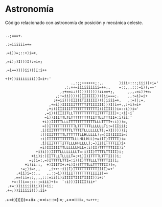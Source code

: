 # Astronomía

Código relacionado con astronomía de posición y mecánica celeste.




                                                                      ..;===+.
                                                                  .:=iiiiii=+=
                                                               .=i))=;::+)i=+,
                                                            ,=i);)I)))I):=i=;
                                                         .=i==))))ii)))I:i++
                                                       +)+))iiiiiiii))I=i+:'
                                  .,:;;++++++;:,.       )iii+:::;iii))+i='
                               .:;++=iiiiiiiiii=++;.    =::,,,:::=i));=+'
                             ,;+==ii)))))))))))ii==+;,      ,,,:=i))+=:
                           ,;+=ii))))))IIIIII))))ii===;.    ,,:=i)=i+
                          ;+=ii)))IIIIITIIIIII))))iiii=+,   ,:=));=,
                        ,+=i))IIIIIITTTTTITIIIIII)))I)i=+,,:+i)=i+
                       ,+i))IIIIIITTTTTTTTTTTTI))IIII))i=::i))i='
                      ,=i))IIIIITLLTTTTTTTTTTIITTTTIII)+;+i)+i`
                      =i))IIITTLTLTTTTTTTTTIITTLLTTTII+:i)ii:'
                     +i))IITTTLLLTTTTTTTTTTTTLLLTTTT+:i)))=,
                     =))ITTTTTTTTTTTLTTTTTTLLLLLLTi:=)IIiii;
                    .i)IIITTTTTTTTLTTTITLLLLLLLT);=)I)))))i;
                    :))IIITTTTTLTTTTTTLLHLLLLL);=)II)IIIIi=:
                    :i)IIITTTTTTTTTLLLHLLHLL)+=)II)ITTTI)i=
                    .i)IIITTTTITTLLLHHLLLL);=)II)ITTTTII)i+
                    =i)IIIIIITTLLLLLLHLL=:i)II)TTTTTTIII)i'
                  +i)i)))IITTLLLLLLLLT=:i)II)TTTTLTTIII)i;
                +ii)i:)IITTLLTLLLLT=;+i)I)ITTTTLTTTII))i;
               =;)i=:,=)ITTTTLTTI=:i))I)TTTLLLTTTTTII)i;
             +i)ii::,  +)IIITI+:+i)I))TTTTLLTTTTTII))=,
           :=;)i=:,,    ,i++::i))I)ITTTTTTTTTTIIII)=+'
         .+ii)i=::,,   ,,::=i)))iIITTTTTTTTIIIII)=+
        ,==)ii=;:,,,,:::=ii)i)iIIIITIIITIIII))i+:'
       +=:))i==;:::;=iii)+)=  `:i)))IIIII)ii+'
     .+=:))iiiiiiii)))+ii;
    .+=;))iiiiii)));ii+
   .+=i:)))))))=+ii+
  .;==i+::::=)i=;
  ,+==iiiiii+,
  `+=+++;`
